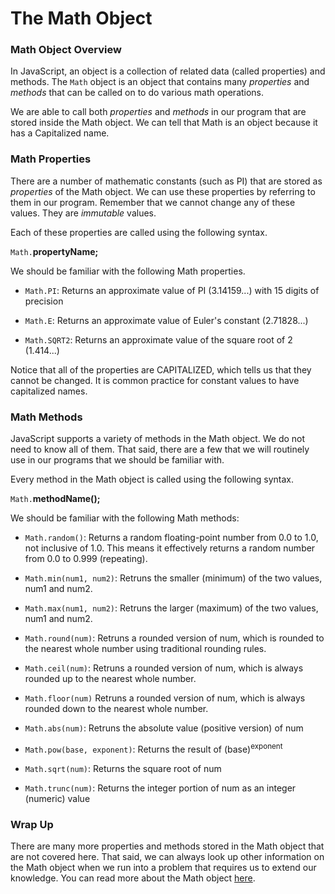 # The Math Object

### Math Object Overview

In JavaScript, an object is a collection of related data (called properties) and methods. The ```Math``` object is an object that contains many *properties* and *methods* that can be called on to do various math operations. 

We are able to call both *properties* and *methods* in our program that are stored inside the Math object. We can tell that Math is an object because it has a Capitalized name.

### Math Properties
There are a number of mathematic constants (such as PI) that are stored as *properties* of the Math object. We can use these properties by referring to them in our program. Remember that we cannot change any of these values. They are *immutable* values. 

Each of these properties are called using the following syntax.

```Math.```**propertyName;**

We should be familiar with the following Math properties.

* ```Math.PI```: Returns an approximate value of PI (3.14159...) with 15 digits of precision

* ```Math.E```: Returns an approximate value of Euler's constant (2.71828...)

* ```Math.SQRT2```: Returns an approximate value of the square root of 2 (1.414...)

Notice that all of the properties are CAPITALIZED, which tells us that they cannot be changed. It is common practice for constant values to have capitalized names.

### Math Methods
JavaScript supports a variety of methods in the Math object. We do not need to know all of them. That said, there are a few that we will routinely use in our programs that we should be familiar with. 

Every method in the Math object is called using the following syntax.

```Math.```**methodName();**

We should be familiar with the following Math methods:

* ```Math.random()```: Returns a random floating-point number from 0.0 to 1.0, not inclusive of 1.0. This means it effectively returns a random number from 0.0 to 0.999 (repeating).
  
* ```Math.min(num1, num2)```: Retruns the smaller (minimum) of the two values, num1 and num2. 
  
* ```Math.max(num1, num2)```: Retruns the larger (maximum) of the two values, num1 and num2. 

* ```Math.round(num)```: Retruns a rounded version of num, which is rounded to the nearest whole number using traditional rounding rules.

* ```Math.ceil(num)```: Retruns a rounded version of num, which is always rounded up to the nearest whole number.

* ```Math.floor(num)``` Retruns a rounded version of num, which is always rounded down to the nearest whole number.

* ```Math.abs(num)```: Retruns the absolute value (positive version) of num

* ```Math.pow(base, exponent)```: Returns the result of (base)<sup>exponent</sup>

* ```Math.sqrt(num)```: Returns the square root of num

* ```Math.trunc(num)```: Returns the integer portion of num as an integer (numeric) value

### Wrap Up
There are many more properties and methods stored in the Math object that are not covered here. That said, we can always look up other information on the Math object when we run into a problem that requires us to extend our knowledge. You can read more about the Math object [here](https://developer.mozilla.org/en-US/docs/Web/JavaScript/Reference/Global_Objects/Math).

